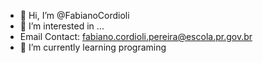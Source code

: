 - 👋 Hi, I’m @FabianoCordioli
- 👀 I’m interested in ...
- Email Contact: fabiano.cordioli.pereira@escola.pr.gov.br
- 🌱 I’m currently learning programing
